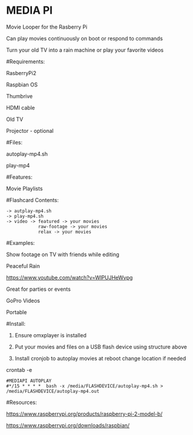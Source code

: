 MEDIA PI
========

Movie Looper for the Rasberry Pi

Can play movies continuously on boot or respond to commands

Turn your old TV into a rain machine or play your favorite videos

#Requirements:

RasberryPi2

Raspbian OS

Thumbrive

HDMI cable

Old TV

Projector - optional

#Files:

autoplay-mp4.sh

play-mp4

#Features:

Movie Playlists

#Flashcard Contents:

```
-> autplay-mp4.sh
-> play-mp4.sh
-> video -> featured -> your movies
            raw-footage -> your movies
            relax -> your movies
```

#Examples:

Show footage on TV with friends while editing

Peaceful Rain

https://www.youtube.com/watch?v=WlPUJHeWvpg

Great for parties or events

GoPro Videos

Portable

#Install:

1. Ensure omxplayer is installed

2. Put your movies and files on a USB flash device using structure above

3. Install cronjob to autoplay movies at reboot change location if needed


crontab -e

```
#MEDIAPI AUTOPLAY
#*/15 * * * *  bash -x /media/FLASHDEVICE/autoplay-mp4.sh > /media/FLASHDEVICE/autoplay-mp4.out 
```

#Resources:

https://www.raspberrypi.org/products/raspberry-pi-2-model-b/

https://www.raspberrypi.org/downloads/raspbian/

